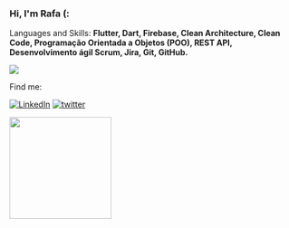### Hi, I'm Rafa (:
 
<p align="left">
  Languages and Skills: <strong>Flutter, Dart, Firebase, Clean Architecture, Clean Code, Programação Orientada a Objetos (POO), REST API, Desenvolvimento ágil Scrum, Jira, Git, GitHub.  </strong>
</p>

![](https://komarev.com/ghpvc/?username=rafgl&style=for-the-badge)

<p align="left">
 Find me:
</p>

[![LinkedIn](https://img.shields.io/badge/LinkedIn-0077B5?style=for-the-badge&logo=linkedin&logoColor=white)](https://www.linkedin.com/in/rafgls/)
[![twitter](https://img.shields.io/badge/twitter-1DA1F2?style=for-the-badge&logo=twitter&logoColor=white)](https://twitter.com/rafs_gl)

<div>
  <a href="https://github.com/rafgl"> <img height="180em" src="https://github-readme-stats.vercel.app/api?username=rafgl&show_icons=true&theme=tokyonight&include_all_commits=true&count_private=true"/>
